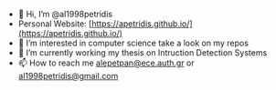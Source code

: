 - 👋 Hi, I’m @al1998petridis
- Personal Website: [https://apetridis.github.io/](https://apetridis.github.io/)
- 👀 I’m interested in computer science take a look on my repos
- 🌱 I’m currently working my thesis on Intruction Detection Systems
- 📫 How to reach me alepetpan@ece.auth.gr or al1998petridis@gmail.com

<!---
al1998petridis/al1998petridis is a ✨ special ✨ repository because its `README.md` (this file) appears on your GitHub profile.
You can click the Preview link to take a look at your changes.
--->

